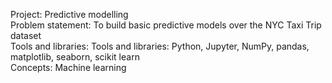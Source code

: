 Project: Predictive modelling                   
Problem statement: To build basic predictive models over the NYC Taxi Trip dataset              
Tools and libraries: Tools and libraries: Python, Jupyter, NumPy, pandas, matplotlib, seaborn, scikit learn                   
Concepts: Machine learning
